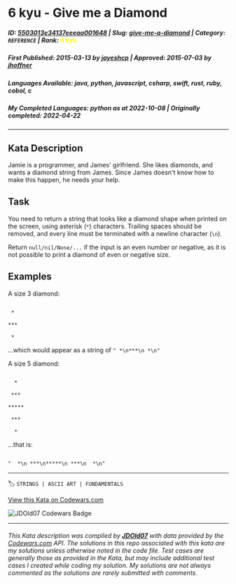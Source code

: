 # 6 kyu - Give me a Diamond

##### **ID**: [5503013e34137eeeaa001648](https://www.codewars.com/kata/5503013e34137eeeaa001648) | **Slug**: [give-me-a-diamond](https://www.codewars.com/kata/5503013e34137eeeaa001648) | **Category**: `REFERENCE` | **Rank**: <span style="color:yellow">6 kyu</span>

##### **First Published**: 2015-03-13 ***by*** [jayeshcp](https://www.codewars.com/users/jayeshcp) | **Approved**: 2015-07-03 ***by*** [jhoffner](https://www.codewars.com/users/jhoffner)

##### **Languages Available**: java, python, javascript, csharp, swift, rust, ruby, cobol, c

##### **My Completed Languages**: python ***as at*** 2022-10-08 | **Originally completed**: 2022-04-22

---

## Kata Description


Jamie is a programmer, and James' girlfriend. She likes diamonds, and wants a diamond string from James. Since James doesn't know how to make this happen, he needs your help.



## Task



You need to return a string that looks like a diamond shape when printed on the screen, using asterisk (`*`) characters. Trailing spaces should be removed, and every line must be terminated with a newline character (`\n`).



Return `null/nil/None/...` if the input is an even number or negative, as it is not possible to print a diamond of even or negative size.





## Examples



A size 3 diamond:



```

 *

***

 *

```



...which would appear as a string of `" *\n***\n *\n"`





A size 5 diamond:



```

  *

 ***

*****

 ***

  *

```



...that is: 

```

"  *\n ***\n*****\n ***\n  *\n"

```



---


🏷 `STRINGS | ASCII ART | FUNDAMENTALS`


[View this Kata on Codewars.com](https://www.codewars.com/kata/5503013e34137eeeaa001648)

![](https://www.codewars.com/users/jdold07/badges/large "JDOld07 Codewars Badge")

---

###### *This Kata description was compiled by [**JDOld07**](https://tpstech.dev) with data provided by the [Codewars.com](https://www.codewars.com) API.  The solutions in this repo associated with this kata are my solutions unless otherwise noted in the code file.  Test cases are generally those as provided in the Kata, but may include additional test cases I created while coding my solution.  My solutions are not always commented as the solutions are rarely submitted with comments.*
